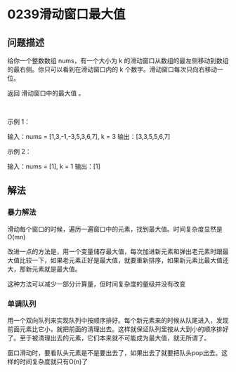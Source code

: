 # 0239滑动窗口最大值

## 问题描述

给你一个整数数组 nums，有一个大小为 k 的滑动窗口从数组的最左侧移动到数组的最右侧。你只可以看到在滑动窗口内的 k 个数字。滑动窗口每次只向右移动一位。

返回 滑动窗口中的最大值 。

 

示例 1：

输入：nums = [1,3,-1,-3,5,3,6,7], k = 3
输出：[3,3,5,5,6,7]

示例 2：

输入：nums = [1], k = 1
输出：[1]

## 解法

### 暴力解法

滑动每个窗口的时候，遍历一遍窗口中的元素，找到最大值。时间复杂度显然是O(mn)

改进一点的方法是，用一个变量储存最大值，每次加进新元素和弹出老元素时跟最大值比较一下，如果老元素正好是最大值，就要重新排序，如果新元素比最大值还大，那新元素就是最大值。

这种方法可以减少一部分计算量，但时间复杂度的量级并没有改变

### 单调队列

用一个双向队列来实现队列中按顺序排好。每个新元素来的时候从队尾进入，发现前面元素比它小，就把前面的清理出去。这样就保证队列里按从大到小的顺序排好了。至于被清理出去的元素，它们本来就不可能成为最大值，就无所谓了。

窗口滑动时，要看队头元素是不是要出去了，如果出去了就要把队头pop出去。这样的时间复杂度就只有O(n)了